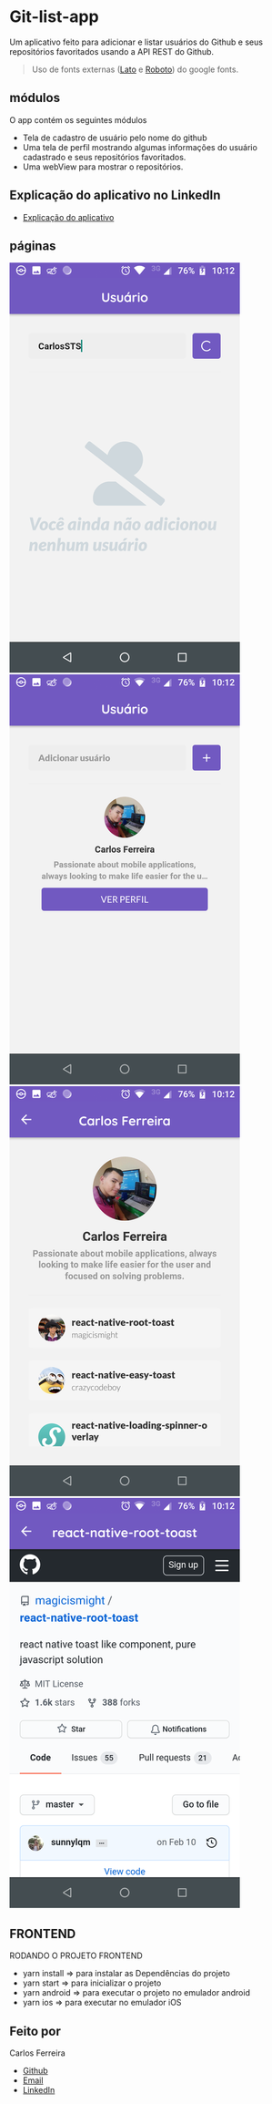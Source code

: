 # Git-list-app
Um aplicativo feito para adicionar e listar usuários do Github e seus repositórios favoritados usando a API REST do Github.
> Uso de fonts externas ([Lato](https://fonts.google.com/specimen/Lato) e [Roboto](https://fonts.google.com/specimen/Roboto)) do google fonts.
## módulos

O app contém os seguintes módulos

* Tela de cadastro de usuário pelo nome do github
* Uma tela de perfil mostrando algumas informações do usuário cadastrado e seus repositórios favoritados.
* Uma webView para mostrar o repositórios.

## Explicação do aplicativo no LinkedIn
* [Explicação do aplicativo](https://www.linkedin.com/posts/carlos-ferreira-4b2ba219a_reactnative-activity-6760602129725034496-QidW)

## páginas
![Foto do App vazio](https://github.com/CarlosSTS/GitList-App/blob/master/images/empty.png)
![Foto do App adicionado](https://github.com/CarlosSTS/GitList-App/blob/master/images/added.png)
![Foto do App detalhe](https://github.com/CarlosSTS/GitList-App/blob/master/images/detail.png)
![Foto do App webView](https://github.com/CarlosSTS/GitList-App/blob/master/images/webView.png)

## FRONTEND
RODANDO O PROJETO FRONTEND
* yarn install => para instalar as Dependências do projeto
* yarn start => para inicializar o projeto
* yarn android => para executar o projeto no emulador android
* yarn ios => para executar no emulador iOS

## Feito por

Carlos Ferreira
* [Github](https://www.github.com/CarlosSTS)
* [Email](mailto://carlossts826@gmail.com)
* [LinkedIn](https://www.linkedin.com/in/carlos-ferreira-4b2ba219a/)
